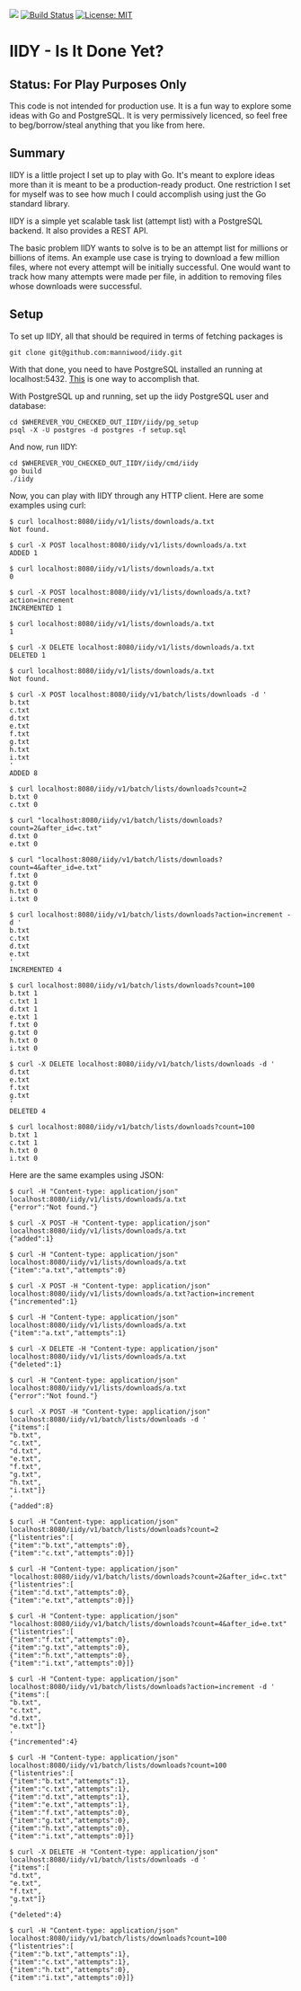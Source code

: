 [![](https://godoc.org/github.com/manniwood/iidy?status.svg)](https://godoc.org/github.com/manniwood/iidy)
[![Build Status](https://travis-ci.com/manniwood/iidy.svg)](https://travis-ci.com/manniwood/iidy)
[![License: MIT](https://img.shields.io/badge/License-MIT-yellow.svg)](https://opensource.org/licenses/MIT)

# IIDY - Is It Done Yet?

## Status: For Play Purposes Only

This code is not intended for production use. It is a fun way to explore
some ideas with Go and PostgreSQL. It is very permissively licenced, so
feel free to beg/borrow/steal anything that you like from here.

## Summary

IIDY is a little project I set up to play with Go. It's meant to explore ideas
more than it is meant to be a production-ready product. One restriction I set
for myself was to see how much I could accomplish using just the Go standard
library.

IIDY is a simple yet scalable task list (attempt list) with a PostgreSQL
backend. It also provides a REST API.

The basic problem IIDY wants to solve is to be an attempt list for millions
or billions of items. An example use case is trying to download a few million
files, where not every attempt will be initially successful. One would want to
track how many attempts were made per file, in addition to removing files whose
downloads were successful.

## Setup

To set up IIDY, all that should be required in terms of fetching packages is

```
git clone git@github.com:manniwood/iidy.git
```

With that done, you need to have PostgreSQL installed an running at localhost:5432.
[This](https://www.manniwood.com/2017_02_27/postgresql_96_compile_install_howto.html)
is one way to accomplish that.

With PostgreSQL up and running, set up the iidy PostgreSQL user and database:

```
cd $WHEREVER_YOU_CHECKED_OUT_IIDY/iidy/pg_setup
psql -X -U postgres -d postgres -f setup.sql
```

And now, run IIDY:

```
cd $WHEREVER_YOU_CHECKED_OUT_IIDY/iidy/cmd/iidy
go build
./iidy
```

Now, you can play with IIDY through any HTTP client. Here are some examples
using curl:

```
$ curl localhost:8080/iidy/v1/lists/downloads/a.txt
Not found.

$ curl -X POST localhost:8080/iidy/v1/lists/downloads/a.txt
ADDED 1

$ curl localhost:8080/iidy/v1/lists/downloads/a.txt
0

$ curl -X POST localhost:8080/iidy/v1/lists/downloads/a.txt?action=increment
INCREMENTED 1

$ curl localhost:8080/iidy/v1/lists/downloads/a.txt
1

$ curl -X DELETE localhost:8080/iidy/v1/lists/downloads/a.txt
DELETED 1

$ curl localhost:8080/iidy/v1/lists/downloads/a.txt
Not found.

$ curl -X POST localhost:8080/iidy/v1/batch/lists/downloads -d '
b.txt
c.txt
d.txt
e.txt
f.txt
g.txt
h.txt
i.txt
'
ADDED 8

$ curl localhost:8080/iidy/v1/batch/lists/downloads?count=2
b.txt 0
c.txt 0

$ curl "localhost:8080/iidy/v1/batch/lists/downloads?count=2&after_id=c.txt"
d.txt 0
e.txt 0

$ curl "localhost:8080/iidy/v1/batch/lists/downloads?count=4&after_id=e.txt"
f.txt 0
g.txt 0
h.txt 0
i.txt 0

$ curl localhost:8080/iidy/v1/batch/lists/downloads?action=increment -d '
b.txt
c.txt
d.txt
e.txt
'
INCREMENTED 4

$ curl localhost:8080/iidy/v1/batch/lists/downloads?count=100
b.txt 1
c.txt 1
d.txt 1
e.txt 1
f.txt 0
g.txt 0
h.txt 0
i.txt 0

$ curl -X DELETE localhost:8080/iidy/v1/batch/lists/downloads -d '
d.txt
e.txt
f.txt
g.txt
'
DELETED 4

$ curl localhost:8080/iidy/v1/batch/lists/downloads?count=100
b.txt 1
c.txt 1
h.txt 0
i.txt 0
```


Here are the same examples using JSON:

```
$ curl -H "Content-type: application/json" localhost:8080/iidy/v1/lists/downloads/a.txt
{"error":"Not found."}

$ curl -X POST -H "Content-type: application/json" localhost:8080/iidy/v1/lists/downloads/a.txt
{"added":1}

$ curl -H "Content-type: application/json" localhost:8080/iidy/v1/lists/downloads/a.txt
{"item":"a.txt","attempts":0}

$ curl -X POST -H "Content-type: application/json" localhost:8080/iidy/v1/lists/downloads/a.txt?action=increment
{"incremented":1}

$ curl -H "Content-type: application/json" localhost:8080/iidy/v1/lists/downloads/a.txt
{"item":"a.txt","attempts":1}

$ curl -X DELETE -H "Content-type: application/json" localhost:8080/iidy/v1/lists/downloads/a.txt
{"deleted":1}

$ curl -H "Content-type: application/json" localhost:8080/iidy/v1/lists/downloads/a.txt
{"error":"Not found."}

$ curl -X POST -H "Content-type: application/json" localhost:8080/iidy/v1/batch/lists/downloads -d '
{"items":[
"b.txt",
"c.txt",
"d.txt",
"e.txt",
"f.txt",
"g.txt",
"h.txt",
"i.txt"]}
'
{"added":8}

$ curl -H "Content-type: application/json" localhost:8080/iidy/v1/batch/lists/downloads?count=2
{"listentries":[
{"item":"b.txt","attempts":0},
{"item":"c.txt","attempts":0}]}

$ curl -H "Content-type: application/json" "localhost:8080/iidy/v1/batch/lists/downloads?count=2&after_id=c.txt"
{"listentries":[
{"item":"d.txt","attempts":0},
{"item":"e.txt","attempts":0}]}

$ curl -H "Content-type: application/json" "localhost:8080/iidy/v1/batch/lists/downloads?count=4&after_id=e.txt"
{"listentries":[
{"item":"f.txt","attempts":0},
{"item":"g.txt","attempts":0},
{"item":"h.txt","attempts":0},
{"item":"i.txt","attempts":0}]}

$ curl -H "Content-type: application/json" localhost:8080/iidy/v1/batch/lists/downloads?action=increment -d '
{"items":[
"b.txt",
"c.txt",
"d.txt",
"e.txt"]}
'
{"incremented":4}

$ curl -H "Content-type: application/json" localhost:8080/iidy/v1/batch/lists/downloads?count=100
{"listentries":[
{"item":"b.txt","attempts":1},
{"item":"c.txt","attempts":1},
{"item":"d.txt","attempts":1},
{"item":"e.txt","attempts":1},
{"item":"f.txt","attempts":0},
{"item":"g.txt","attempts":0},
{"item":"h.txt","attempts":0},
{"item":"i.txt","attempts":0}]}

$ curl -X DELETE -H "Content-type: application/json" localhost:8080/iidy/v1/batch/lists/downloads -d '
{"items":[
"d.txt",
"e.txt",
"f.txt",
"g.txt"]}
'
{"deleted":4}

$ curl -H "Content-type: application/json" localhost:8080/iidy/v1/batch/lists/downloads?count=100
{"listentries":[
{"item":"b.txt","attempts":1},
{"item":"c.txt","attempts":1},
{"item":"h.txt","attempts":0},
{"item":"i.txt","attempts":0}]}
```



